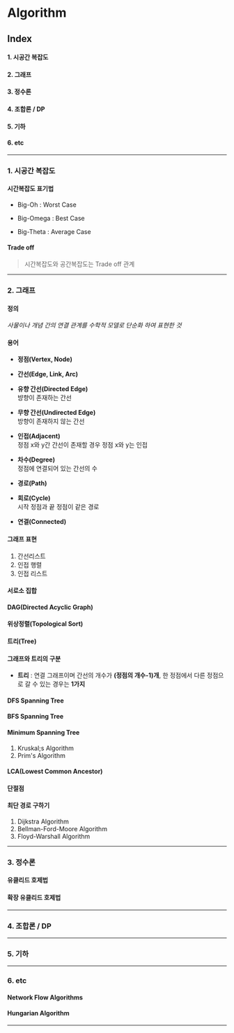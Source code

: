 Algorithm
=========

## Index

#### 1. 시공간 복잡도
#### 2. 그래프
#### 3. 정수론
#### 4. 조합론 / DP
#### 5. 기하
#### 6. etc

***

### 1. 시공간 복잡도

#### 시간복잡도 표기법
* Big-Oh : Worst Case

* Big-Omega : Best Case

* Big-Theta : Average Case
  
  
#### Trade off
> 시간복잡도와 공간복잡도는 Trade off 관계
  
***

### 2. 그래프

#### 정의
*사물이나 개념 간의 연결 관계를 수학적 모델로 단순화 하여 표현한 것*

#### 용어
* __정점(Vertex, Node)__  

* __간선(Edge, Link, Arc)__  

* __유향 간선(Directed Edge)__  
뱡향이 존재하는 간선

* __무향 간선(Undirected Edge)__  
방향이 존재하지 않는 간선

* __인접(Adjacent)__  
정점 x와 y간 간선이 존재할 경우 정점 x와 y는 인접

* __차수(Degree)__  
정점에 연결되어 있는 간선의 수

* __경로(Path)__  

* __회로(Cycle)__  
시작 정점과 끝 정점이 같은 경로

* __연결(Connected)__  

#### 그래프 표현
1. 간선리스트
2. 인접 행렬
3. 인접 리스트

#### 서로소 집합

#### DAG(Directed Acyclic Graph)

#### 위상정렬(Topological Sort)

#### 트리(Tree)
  
#### 그래프와 트리의 구분
* __트리__ : 연결 그래프이며 간선의 개수가 __(정점의 개수-1)개__, 한 정점에서 다른 정점으로 갈 수 있는 경우는 __1가지__

#### DFS Spanning Tree

#### BFS Spanning Tree

#### Minimum Spanning Tree
1. Kruskal;s Algorithm
2. Prim's Algorithm

#### LCA(Lowest Common Ancestor)

#### 단절점

#### 최단 경로 구하기
1. Dijkstra Algorithm
2. Bellman-Ford-Moore Algorithm
3. Floyd-Warshall Algorithm

***

### 3. 정수론

#### 유클리드 호제법

#### 확장 유클리드 호제법


***

### 4. 조합론 / DP


***

### 5. 기하


***

### 6. etc

#### Network Flow Algorithms

#### Hungarian Algorithm

***

